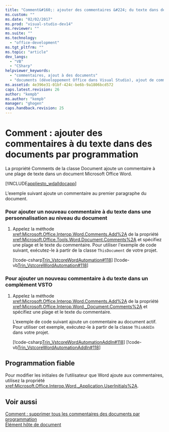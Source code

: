 ```yaml
---
title: "Comment&#160;: ajouter des commentaires &#224; du texte dans des documents par programmation | Microsoft Docs"
ms.custom: ""
ms.date: "02/02/2017"
ms.prod: "visual-studio-dev14"
ms.reviewer: ""
ms.suite: ""
ms.technology: 
  - "office-development"
ms.tgt_pltfrm: ""
ms.topic: "article"
dev_langs: 
  - "VB"
  - "CSharp"
helpviewer_keywords: 
  - "commentaires, ajout à des documents"
  - "documents (développement Office dans Visual Studio), ajout de commentaires"
ms.assetid: 4e396e31-01bf-424c-be6b-9a1806bcd572
caps.latest.revision: 26
author: "kempb"
ms.author: "kempb"
manager: "ghogen"
caps.handback.revision: 25
---
```

# Comment&#160;: ajouter des commentaires &#224; du texte dans des documents par programmation
  La propriété Comments de la classe Document ajoute un commentaire à une plage de texte dans un document Microsoft Office Word.  
  
 [!INCLUDE[appliesto_wdalldocapp](../vsto/includes/appliesto-wdalldocapp-md.md)]  
  
 L’exemple suivant ajoute un commentaire au premier paragraphe du document.  
  
### Pour ajouter un nouveau commentaire à du texte dans une personnalisation au niveau du document  
  
1.  Appelez la méthode <xref:Microsoft.Office.Interop.Word.Comments.Add%2A> de la propriété <xref:Microsoft.Office.Tools.Word.Document.Comments%2A> et spécifiez une plage et le texte du commentaire. Pour utiliser l'exemple de code suivant, exécutez\-le à partir de la classe `ThisDocument` de votre projet.  
  
     [!code-csharp[Trin_VstcoreWordAutomation#118](../snippets/csharp/VS_Snippets_OfficeSP/Trin_VstcoreWordAutomation/CS/ThisDocument.cs#118)]
     [!code-vb[Trin_VstcoreWordAutomation#118](../snippets/visualbasic/VS_Snippets_OfficeSP/Trin_VstcoreWordAutomation/VB/ThisDocument.vb#118)]  
  
### Pour ajouter un nouveau commentaire à du texte dans un complément VSTO  
  
1.  Appelez la méthode <xref:Microsoft.Office.Interop.Word.Comments.Add%2A> de la propriété <xref:Microsoft.Office.Interop.Word._Document.Comments%2A> et spécifiez une plage et le texte du commentaire.  
  
     L’exemple de code suivant ajoute un commentaire au document actif. Pour utiliser cet exemple, exécutez\-le à partir de la classe `ThisAddIn` dans votre projet.  
  
     [!code-csharp[Trin_VstcoreWordAutomationAddIn#118](../snippets/csharp/VS_Snippets_OfficeSP/Trin_VstcoreWordAutomationAddIn/CS/ThisAddIn.cs#118)]
     [!code-vb[Trin_VstcoreWordAutomationAddIn#118](../snippets/visualbasic/VS_Snippets_OfficeSP/Trin_VstcoreWordAutomationAddIn/VB/ThisAddIn.vb#118)]  
  
## Programmation fiable  
 Pour modifier les initiales de l’utilisateur que Word ajoute aux commentaires, utilisez la propriété <xref:Microsoft.Office.Interop.Word._Application.UserInitials%2A>.  
  
## Voir aussi  
 [Comment : supprimer tous les commentaires des documents par programmation](../vsto/how-to-programmatically-remove-all-comments-from-documents.md)   
 [Élément hôte de document](../vsto/document-host-item.md)  
  
  